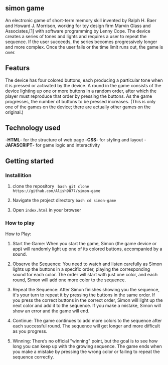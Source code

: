 ## simon game 
An electronic game of short-term memory skill invented by Ralph H. Baer and Howard J. Morrison, working for toy design firm Marvin Glass and Associates,[1] with software programming by Lenny Cope. The device creates a series of tones and lights and requires a user to repeat the sequence. If the user succeeds, the series becomes progressively longer and more complex. Once the user fails or the time limit runs out, the game is over. 

## Featurs 
The device has four colored buttons, each producing a particular tone when it is pressed or activated by the device. A round in the game consists of the device lighting up one or more buttons in a random order, after which the player must reproduce that order by pressing the buttons. As the game progresses, the number of buttons to be pressed increases. (This is only one of the games on the device; there are actually other games on the original.)

## Technology used 
-**HTML**- for the structure of web page
-**CSS**- for styling and layout 
-**JAFASCRIPT**- for game logic and interactivity 

## Getting started 

### Installition 
1. clone the repository 
``` bash git clone https://github.com/Alish9877/simon-game```

2. Navigate the project directory 
``` bash cd simon-game ```

3. Open `index.html` in your browser 

### How to play 

How to Play:
1. Start the Game:
When you start the game, Simon (the game device or app) will randomly light up one of its colored buttons, accompanied by a sound.


2. Observe the Sequence:
You need to watch and listen carefully as Simon lights up the buttons in a specific order, playing the corresponding sound for each color.
The order will start with just one color, and each round, Simon will add one more color to the sequence.

3. Repeat the Sequence:
After Simon finishes showing you the sequence, it's your turn to repeat it by pressing the buttons in the same order.
If you press the correct buttons in the correct order, Simon will light up the next color and add it to the sequence.
If you make a mistake, Simon will show an error and the game will end.

4. Continue:
The game continues to add more colors to the sequence after each successful round. The sequence will get longer and more difficult as you progress.

5. Winning:
There’s no official "winning" point, but the goal is to see how long you can keep up with the growing sequence. The game ends when you make a mistake by pressing the wrong color or failing to repeat the sequence correctly.

